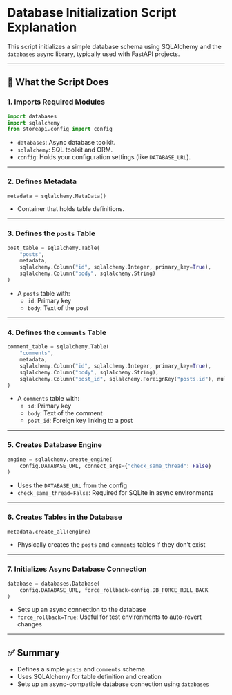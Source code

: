
# Database Initialization Script Explanation

This script initializes a simple database schema using SQLAlchemy and the `databases` async library, typically used with FastAPI projects.

---

## 🧩 What the Script Does

### 1. **Imports Required Modules**

```python
import databases
import sqlalchemy
from storeapi.config import config
```

- `databases`: Async database toolkit.
- `sqlalchemy`: SQL toolkit and ORM.
- `config`: Holds your configuration settings (like `DATABASE_URL`).

---

### 2. **Defines Metadata**

```python
metadata = sqlalchemy.MetaData()
```

- Container that holds table definitions.

---

### 3. **Defines the `posts` Table**

```python
post_table = sqlalchemy.Table(
    "posts",
    metadata,
    sqlalchemy.Column("id", sqlalchemy.Integer, primary_key=True),
    sqlalchemy.Column("body", sqlalchemy.String)
)
```

- A `posts` table with:
  - `id`: Primary key
  - `body`: Text of the post

---

### 4. **Defines the `comments` Table**

```python
comment_table = sqlalchemy.Table(
    "comments",
    metadata,
    sqlalchemy.Column("id", sqlalchemy.Integer, primary_key=True),
    sqlalchemy.Column("body", sqlalchemy.String),
    sqlalchemy.Column("post_id", sqlalchemy.ForeignKey("posts.id"), nullable=False)
)
```

- A `comments` table with:
  - `id`: Primary key
  - `body`: Text of the comment
  - `post_id`: Foreign key linking to a post

---

### 5. **Creates Database Engine**

```python
engine = sqlalchemy.create_engine(
    config.DATABASE_URL, connect_args={"check_same_thread": False}
)
```

- Uses the `DATABASE_URL` from the config
- `check_same_thread=False`: Required for SQLite in async environments

---

### 6. **Creates Tables in the Database**

```python
metadata.create_all(engine)
```

- Physically creates the `posts` and `comments` tables if they don’t exist

---

### 7. **Initializes Async Database Connection**

```python
database = databases.Database(
    config.DATABASE_URL, force_rollback=config.DB_FORCE_ROLL_BACK
)
```

- Sets up an async connection to the database
- `force_rollback=True`: Useful for test environments to auto-revert changes

---

## ✅ Summary

- Defines a simple `posts` and `comments` schema
- Uses SQLAlchemy for table definition and creation
- Sets up an async-compatible database connection using `databases`
